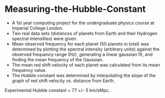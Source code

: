 # Measuring-the-Hubble-Constant
- A 1st year computing project for the undergraduate physics course at Imperial College London.
- Two real data sets (distances of planets from Earth and their Hydrogen spectral intensities) were given.
- Mean observed frequency for each planet (50 planets in total) was determined by plotting the spectral intensity (arbitrary units) against the observed frequency range (Hz), generating a linear gaussian fit, and finding the mean frequency of the Gaussian.
- The mean red shift velocity of each planet was calculated from its mean frequency value. 
- The Hubble constant was determined by interpolating the slope of the graph of red shift velocity vs. distance from Earth. 

Experimental Hubble constant = 77 +/- 5 km/sMpc. 
